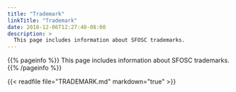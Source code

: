 ```yaml
---
title: "Trademark"
linkTitle: "Trademark"
date: 2018-12-06T12:27:40-08:00
description: >
  This page includes information about SFOSC trademarks.
---
```


{{% pageinfo %}}
  This page includes information about SFOSC trademarks.
{{% /pageinfo %}}


{{< readfile file="TRADEMARK.md" markdown="true" >}}


